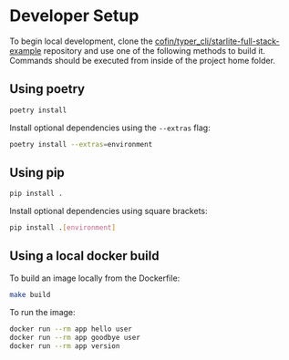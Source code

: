 # Developer Setup

To begin local development, clone the [cofin/typer_cli/starlite-full-stack-example](https://github.com/cofin/starlite-full-stack-example) repository and use one of the following methods to build it. Commands should be executed from inside of the project home folder.

## Using poetry

```bash
poetry install
```

Install optional dependencies using the `--extras` flag:

```bash
poetry install --extras=environment
```

## Using pip

```bash
pip install .
```

Install optional dependencies using square brackets:

```bash
pip install .[environment]
```

## Using a local docker build

To build an image locally from the Dockerfile:

```bash
make build
```

To run the image:

```bash
docker run --rm app hello user
docker run --rm app goodbye user
docker run --rm app version
```
